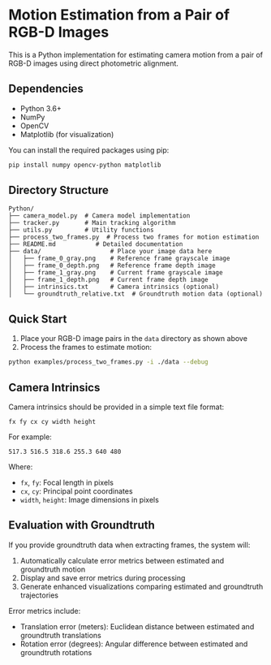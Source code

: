 # Motion Estimation from a Pair of RGB-D Images

This is a Python implementation for estimating camera motion from a pair of RGB-D images using direct photometric alignment.

## Dependencies

- Python 3.6+
- NumPy
- OpenCV
- Matplotlib (for visualization)

You can install the required packages using pip:

```bash
pip install numpy opencv-python matplotlib
```

## Directory Structure

```
Python/
├── camera_model.py  # Camera model implementation
├── tracker.py       # Main tracking algorithm
├── utils.py         # Utility functions
├── process_two_frames.py  # Process two frames for motion estimation
├── README.md           # Detailed documentation
├── data/                   # Place your image data here
│   ├── frame_0_gray.png    # Reference frame grayscale image
│   ├── frame_0_depth.png   # Reference frame depth image
│   ├── frame_1_gray.png    # Current frame grayscale image
│   ├── frame_1_depth.png   # Current frame depth image
│   ├── intrinsics.txt      # Camera intrinsics (optional)
│   └── groundtruth_relative.txt  # Groundtruth motion data (optional)
```

## Quick Start

1. Place your RGB-D image pairs in the `data` directory as shown above
2. Process the frames to estimate motion:

```bash
python examples/process_two_frames.py -i ./data --debug
```

## Camera Intrinsics

Camera intrinsics should be provided in a simple text file format:
```
fx fy cx cy width height
```

For example:
```
517.3 516.5 318.6 255.3 640 480
```

Where:
- `fx`, `fy`: Focal length in pixels
- `cx`, `cy`: Principal point coordinates
- `width`, `height`: Image dimensions in pixels

## Evaluation with Groundtruth

If you provide groundtruth data when extracting frames, the system will:

1. Automatically calculate error metrics between estimated and groundtruth motion
2. Display and save error metrics during processing
3. Generate enhanced visualizations comparing estimated and groundtruth trajectories

Error metrics include:
- Translation error (meters): Euclidean distance between estimated and groundtruth translations
- Rotation error (degrees): Angular difference between estimated and groundtruth rotations



 